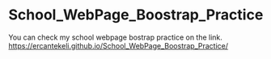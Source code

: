 # School_WebPage_Boostrap_Practice
You can check my school webpage bostrap practice on the link.
https://ercantekeli.github.io/School_WebPage_Boostrap_Practice/
